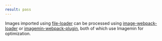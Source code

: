 ```yaml
---
result: pass
---
```


Images imported using [file-loader] can be processed using [image-webpack-loader] or [imagemin-webpack-plugin], both of which use Imagemin for optimization.

[image-webpack-loader]: https://github.com/tcoopman/image-webpack-loader
[imagemin-webpack-plugin]: https://github.com/Klathmon/imagemin-webpack-plugin
[file-loader]: https://webpack.js.org/loaders/file-loader/
